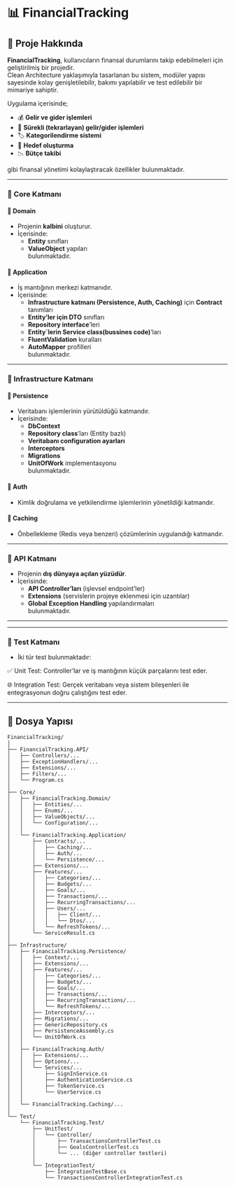 ﻿# 📊 FinancialTracking  

## 🚀 Proje Hakkında  
**FinancialTracking**, kullanıcıların finansal durumlarını takip edebilmeleri için geliştirilmiş bir projedir.  
Clean Architecture yaklaşımıyla tasarlanan bu sistem, modüler yapısı sayesinde kolay genişletilebilir, bakımı yapılabilir ve test edilebilir bir mimariye sahiptir.  

Uygulama içerisinde;  
- 💰 **Gelir ve gider işlemleri**  
- 🔁 **Sürekli (tekrarlayan) gelir/gider işlemleri**  
- 🏷️ **Kategorilendirme sistemi**  
- 🎯 **Hedef oluşturma**  
- 📉 **Bütçe takibi**  

gibi finansal yönetimi kolaylaştıracak özellikler bulunmaktadır.  

---  

### 📂 Core Katmanı  

#### 🔹 Domain  
- Projenin **kalbini** oluşturur.  
- İçerisinde:  
  - **Entity** sınıfları  
  - **ValueObject** yapıları  
bulunmaktadır.  

#### 🔹 Application  
- İş mantığının merkezi katmanıdır.  
- İçerisinde:  
  - **Infrastructure katmanı (Persistence, Auth, Caching)** için **Contract** tanımları  
  - **Entity’ler için DTO** sınıfları  
  - **Repository interface**’leri 
  - **Entity`lerin Service class(bussines code)**’ları 
  - **FluentValidation** kuralları  
  - **AutoMapper** profilleri  
bulunmaktadır.  

---

### 📂 Infrastructure Katmanı  

#### 🔹 Persistence  
- Veritabanı işlemlerinin yürütüldüğü katmandır.  
- İçerisinde:  
  - **DbContext**  
  - **Repository class**’ları (Entity bazlı)  
  - **Veritabanı configuration ayarları**  
  - **Interceptors**  
  - **Migrations**  
  - **UnitOfWork** implementasyonu  
bulunmaktadır.  

#### 🔹 Auth  
- Kimlik doğrulama ve yetkilendirme işlemlerinin yönetildiği katmandır.  

#### 🔹 Caching  
- Önbellekleme (Redis veya benzeri) çözümlerinin uygulandığı katmandır.  

---

### 📂 API Katmanı  

- Projenin **dış dünyaya açılan yüzüdür**.  
- İçerisinde:  
  - **API Controller’ları** (işlevsel endpoint’ler)  
  - **Extensions** (servislerin projeye eklenmesi için uzantılar)  
  - **Global Exception Handling** yapılandırmaları  
bulunmaktadır.  

---

---

### 📂 Test Katmanı

- İki tür test bulunmaktadır:

✅ Unit Test: Controller’lar ve iş mantığının küçük parçalarını test eder.

🌐 Integration Test: Gerçek veritabanı veya sistem bileşenleri ile entegrasyonun doğru çalıştığını test eder.  

---

## 📂 Dosya Yapısı

```text
FinancialTracking/
│
├── FinancialTracking.API/
│   ├── Controllers/...
│   ├── ExceptionHandlers/...
│   ├── Extensions/...
│   ├── Filters/...
│   └── Program.cs
│
├── Core/
│   ├── FinancialTracking.Domain/
│   │   ├── Entities/...
│   │   ├── Enums/...
│   │   ├── ValueObjects/...
│   │   └── Configuration/...
│   │
│   └── FinancialTracking.Application/
│       ├── Contracts/...
│       │   ├── Caching/...
│       │   ├── Auth/...
│       │   └── Persistence/...
│       ├── Extensions/...
│       ├── Features/...
│       │   ├── Categories/...
│       │   ├── Budgets/...
│       │   ├── Goals/...
│       │   ├── Transactions/...
│       │   ├── RecurringTransactions/...
│       │   ├── Users/...
│       │   │   ├── Client/...
│       │   │   └── Dtos/...
│       │   └── RefreshTokens/...
│       └── ServiceResult.cs
│
├── Infrastructure/
│   ├── FinancialTracking.Persistence/
│   │   ├── Context/...
│   │   ├── Extensions/...
│   │   ├── Features/...
│   │   │   ├── Categories/...
│   │   │   ├── Budgets/...
│   │   │   ├── Goals/...
│   │   │   ├── Transactions/...
│   │   │   ├── RecurringTransactions/...
│   │   │   └── RefreshTokens/...
│   │   ├── Interceptors/...
│   │   ├── Migrations/...
│   │   ├── GenericRepository.cs
│   │   ├── PersistenceAssembly.cs
│   │   └── UnitOfWork.cs
│   │
│   ├── FinancialTracking.Auth/
│   │   ├── Extensions/...
│   │   ├── Options/...
│   │   └── Services/...
│   │       ├── SignInService.cs
│   │       ├── AuthenticationService.cs
│   │       ├── TokenService.cs
│   │       └── UserService.cs
│   │
│   └── FinancialTracking.Caching/...
│
└── Test/
    └── FinancialTracking.Test/
        ├── UnitTest/
        │   └── Controller/
        │       ├── TransactionsControllerTest.cs
        │       ├── GoalsControllerTest.cs
        │       └── ... (diğer controller testleri)
        │
        └── IntegrationTest/
            ├── IntegrationTestBase.cs
            └── TransactionsControllerIntegrationTest.cs

```



